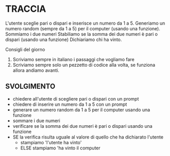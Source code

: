 # TRACCIA
L'utente sceglie pari o dispari e inserisce un numero da 1 a 5.
Generiamo un numero random (sempre da 1 a 5) per il computer (usando una funzione).
Sommiamo i due numeri
Stabiliamo se la somma dei due numeri è pari o dispari (usando una funzione)
Dichiariamo chi ha vinto.

Consigli del giorno
1. Scriviamo sempre in italiano i passaggi che vogliamo fare
2. Scriviamo sempre solo un pezzetto di codice alla volta, se funziona allora andiamo avanti.

## SVOLGIMENTO

- chiedere all'utente di scegliere pari o dispari con un prompt
- chiedere di inserire un numero da 1 a 5 con un prompt
- generare un numero random da 1 a 5 per il computer usando una funzione
- sommare i due numeri
- verificare se la somma dei due numeri è pari o dispari usando una funzione
- SE la verifica risulta uguale al valore di quello che ha dichiarato l'utente
    - stampiamo 'l'utente ha vinto'
    - ELSE stampiamo 'ha vinto il computer
